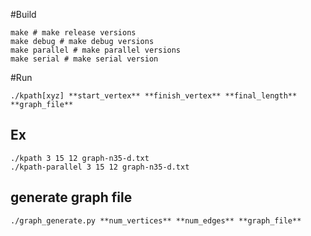 #Build

    make # make release versions
    make debug # make debug versions
    make parallel # make parallel versions
    make serial # make serial version

#Run
    
    ./kpath[xyz] **start_vertex** **finish_vertex** **final_length** **graph_file**

## Ex
    
    ./kpath 3 15 12 graph-n35-d.txt
    ./kpath-parallel 3 15 12 graph-n35-d.txt

## generate graph file

    ./graph_generate.py **num_vertices** **num_edges** **graph_file**
